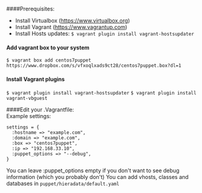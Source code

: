 ####Prerequisites:<br/>
- Install Virtualbox (https://www.virtualbox.org)<br/>
- Install Vagrant (https://www.vagrantup.com)<br/>
- Install Hosts updates: ```$ vagrant plugin install vagrant-hostsupdater```

#### Add vagrant box to your system
``` $ vagrant box add centos7puppet https://www.dropbox.com/s/vfxoqlxads9ct28/centos7puppet.box?dl=1 ```

#### Install Vagrant plugins
``` $ vagrant plugin install vagrant-hostsupdater ```
``` $ vagrant plugin install vagrant-vbguest ```

####Edit your .Vagrantfile:<br/>
Example settings:

```
settings = {
  :hostname => "example.com",
  :domain => "example.com",
  :box => "centos7puppet",
  :ip => "192.168.33.10",
  :puppet_options => "--debug",
}
```

You can leave :puppet_options empty if you don't want to see debug information (which you probably don't)
You can add vhosts, classes and databases in ```puppet/hieradata/default.yaml```
